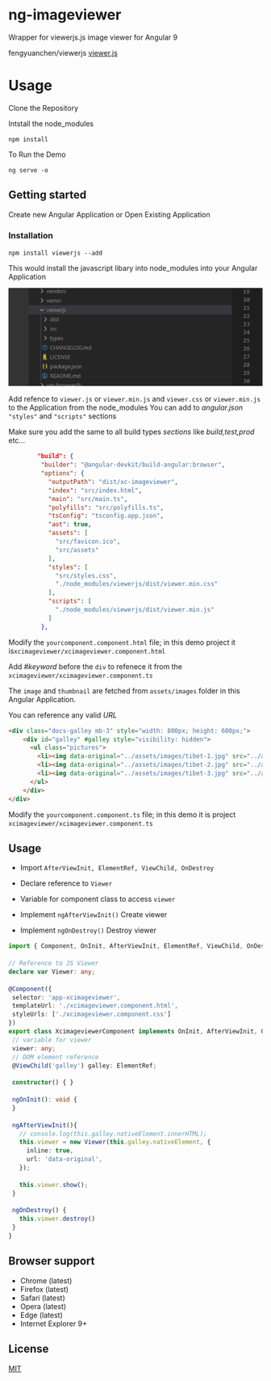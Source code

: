 # ng-imageviewer
Wrapper for viewerjs.js image viewer for Angular 9

fengyuanchen/viewerjs   <a href="https://github.com/fengyuanchen/viewerjs">viewer.js</a>

# Usage

Clone the Repository 

Intstall the node_modules 

```shell
npm install
```
To Run the Demo

```shell
ng serve -o
```



## Getting started

Create new Angular Application or Open Existing Application

### Installation

```shell
npm install viewerjs --add
```
This would install the javascript libary into node_modules into your Angular Application


![Angular node_modules folder](/images/node_modules.PNG)


Add refence to ```viewer.js``` or ```viewer.min.js``` and ```viewer.css``` or ```viewer.min.js``` to the Application from the node_modules
You can add to _angular.json_ ```"styles"``` and ```"scripts"``` sections

Make sure you add the same to all build types *sections* like _build,test,prod_ etc...


 ```json
         "build": {
          "builder": "@angular-devkit/build-angular:browser",
          "options": {
            "outputPath": "dist/xc-imageviewer",
            "index": "src/index.html",
            "main": "src/main.ts",
            "polyfills": "src/polyfills.ts",
            "tsConfig": "tsconfig.app.json",
            "aot": true,
            "assets": [
              "src/favicon.ico",
              "src/assets"
            ],
            "styles": [
              "src/styles.css",
              "./node_modules/viewerjs/dist/viewer.min.css"
            ],
            "scripts": [
              "./node_modules/viewerjs/dist/viewer.min.js"
            ]
          },
```

Modify the ```yourcomponent.component.html``` file; in this demo project it is```xcimageviewer/xcimageviewer.component.html```

Add #_keyword_ before the ```div``` to refenece it from the ```xcimageviewer/xcimageviewer.component.ts```

The ```image``` and ```thumbnail``` are fetched from  ```assets/images``` folder in this Angular Application.

You can reference any valid _URL_

```html
<div class="docs-galley mb-3" style="width: 800px; height: 600px;">
    <div id="galley" #galley style="visibility: hidden">
      <ul class="pictures">
        <li><img data-original="../assets/images/tibet-1.jpg" src="../assets/images/thumbnails/tibet-1.jpg" alt="Cuo Na Lake"></li>
        <li><img data-original="../assets/images/tibet-2.jpg" src="../assets/images/thumbnails/tibet-2.jpg" alt="Tibetan Plateau"></li>
        <li><img data-original="../assets/images/tibet-3.jpg" src="../assets/images/thumbnails/tibet-3.jpg" alt="Jokhang Temple"></li>
      </ul>
    </div>
</div>
```

Modify the ```yourcomponent.component.ts``` file; in this demo it is project ```xcimageviewer/xcimageviewer.component.ts```
## Usage

 - Import ```AfterViewInit, ElementRef, ViewChild, OnDestroy```

 - Declare reference to ```Viewer```

 - Variable for component class to access ```viewer```
 
 - Implement ```ngAfterViewInit()``` Create viewer 

 - Implement ```ngOnDestroy()``` Destroy viewer

 
 ```ts
import { Component, OnInit, AfterViewInit, ElementRef, ViewChild, OnDestroy } from '@angular/core';

// Reference to JS Viewer
declare var Viewer: any;

@Component({
  selector: 'app-xcimageviewer',
  templateUrl: './xcimageviewer.component.html',
  styleUrls: ['./xcimageviewer.component.css']
})
export class XcimageviewerComponent implements OnInit, AfterViewInit, OnDestroy {
  // variable for viewer
  viewer: any;
  // DOM element reference
  @ViewChild('galley') galley: ElementRef;

  constructor() { }

  ngOnInit(): void {
  }

  ngAfterViewInit(){
    // console.log(this.galley.nativeElement.innerHTML);
    this.viewer = new Viewer(this.galley.nativeElement, {
      inline: true,
      url: 'data-original',
    });

    this.viewer.show();
  }

  ngOnDestroy() {
    this.viewer.destroy()
  }
}

```
## Browser support

- Chrome (latest)
- Firefox (latest)
- Safari (latest)
- Opera (latest)
- Edge (latest)
- Internet Explorer 9+

## License

[MIT](https://opensource.org/licenses/MIT)
